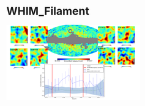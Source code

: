 # WHIM_Filament

<img src="https://github.com/sheabrown/WHIM_Filament/blob/master/Comp_Fig.pdf" width="350"/>
